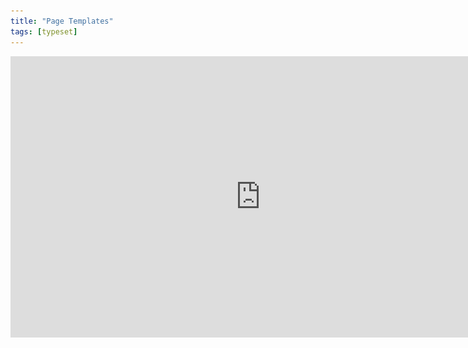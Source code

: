 ```yaml
---
title: "Page Templates"
tags: [typeset]
---
```

 
<html><body><section data-type="chapter" class="hsecchapter" data-hederis-type="hsecchapter" id="typeset-master-pages" data-pi-attrs="id: typeset-master-pages; data-tags: typeset;" role="doc-chapter" data-tags="typeset" data-author-name=" " data-book-title=" " title="Page Templates"><iframe width="800" height="450" src="https://www.youtube.com/embed/OVFvTesq8-E" frameborder="0" allow="accelerometer;" autoplay="" encrypted-media="" gyroscope="" picture-in-picture="" allowfullscreen=""/><p data-embedded-html="true">INTENTIONALLY BLANK</p><p class="hblkp" data-hederis-type="hblkp" id="pFPvGLt9R">Page templates control the general layout of all the different sections in your book. This is different from a book&#8217;s design template: a design template includes design instructions for all the paragraphs and elements in your book, as well as the running content, margin widths, and so on. Page templates, however,  determine only the page margins, where the running headers and footers go and what kind of content should appear in them, and how to format that text. Page templates are just one part of a book&#8217;s design template.</p><p class="hblkp" data-hederis-type="hblkp" id="pYPiMdwwU">You can configure 5 different page templates: chapters, 2 types of frontmatter, backmatter, and parts. While these page templates are applied to certain types of sections by default, you can change the page template that is used in any section, in the Sections &amp; Text toolset.</p><aside class="hwprbox box" data-hederis-type="hwprbox" id="ptsxScRBB" data-type="sidebar"><p class="hblktype" data-hederis-type="hblktype" id="popksz3Vd">Note</p><p class="hblkp" data-hederis-type="hblkp" id="ptfug50L4">We include two types of frontmatter page templates because books will often have certain frontmatter&#8212;like title pages and copyright pages&#8212;that needs a different page layout (e.g., reduced top margin height, or removing all the content from the running headers and footers). </p></aside><p class="hblkp" data-hederis-type="hblkp" id="pTlzAoYIr">Each type of page template has 4 pages that can be configured:</p><ol class="hwprnumlist" data-hederis-type="hwprnumlist" id="pmXIfVOMM"><li class="hblkoli" data-hederis-type="hblkoli" id="lihQbDD6cf"><p class="hblkoli" data-hederis-type="hblklip" id="pYIj2vNLK"><strong data-hederis-type="hspanstrong" id="ptAFDQxjh">The first page of the section: </strong>You can change the top and bottom margins for the first page of the section, or change the running header and footer content. For example, you might choose to insert just the page number at the bottom of the first page, and then to include full running headers and footers on your recto and verso pages.</p></li><li class="hblkoli" data-hederis-type="hblkoli" id="lip278ynQV"><p class="hblkoli" data-hederis-type="hblklip" id="pJCZoIzHv"><strong class="hspanstrong" data-hederis-type="hspanstrong" id="pDKdOAIzq">Recto and verso pages: </strong>These are the main content pages of your section, and this is also where you set the inside and outside margins that will be applied to all the pages in your section (including first and blank pages).</p></li><li class="hblkoli" data-hederis-type="hblkoli" id="liKB01YS3o"><p class="hblkoli" data-hederis-type="hblklip" id="pWSnQ20cU"><strong class="hspanstrong" data-hederis-type="hspanstrong" id="prWBAv7aG">Blank pages: </strong>Sometimes a section will include pages that don&#8217;t include any book content&#8212;for example, if this section ends on a recto page, but the next section is required to also start on a recto page, then an extra blank verso page will be added to the end of the first section. In these cases, you can choose to suppress the running header and footer content, or have different running headers and footers appear.</p></li></ol><p class="hblkp" data-hederis-type="hblkp" id="psWEK4qIS">Running headers and footers can consist of text content, or use our built-in variables. To add text to your running headers or footers:</p><ol class="hwprnumlist" data-hederis-type="hwprnumlist" id="pnTUBL3F6"><li class="hblkoli" data-hederis-type="hblkoli" id="liwbrwa4t8"><p class="hblkoli" data-hederis-type="hblklip" id="pC1rfnLIR">Click the margin area that you want to add content to.</p></li><li class="hblkoli" data-hederis-type="hblkoli" id="lipM8CwxJW"><p class="hblkoli" data-hederis-type="hblklip" id="pYldM7dMt">Click inside the text box, and type an opening quotation mark (&#8220;).</p></li><li class="hblkoli" data-hederis-type="hblkoli" id="li1K4tuYCI"><p class="hblkoli" data-hederis-type="hblklip" id="pdKfWbcOr">Now type the text that you want to appear, and then type a closing quotation mark (&#8221;).</p></li><li class="hblkoli" data-hederis-type="hblkoli" id="liJ62QgyT0"><p class="hblkoli" data-hederis-type="hblklip" id="pMKdR5bIp">Finally, press the Enter or Return key. Your text will appear as a gray bubble. To remove your typed text, simply press the X immediately to the right of the gray bubble.</p></li></ol><p class="hblkp" data-hederis-type="hblkp" id="pLzSnsrcP">Variables let you insert dynamic content that is pulled right from your book text, like the most recent chapter title, the book title, or the author name. You can also insert a variable to dynamically add the up-to-date page number. To include a variable, simply click on it and it will appear in the text box as a green bubble.</p><figure class="hwprfig" data-hederis-type="hwprfig" id="pqaOi9xKY"><img data-hederis-type="hblkimg" class="hblkimg" id="ph6qKMNsc" src="/images/runheadfoot.png" data-img-src="/images/runheadfoot.png"/><p class="hblkcaption" data-hederis-type="hblkcaption" id="pe8n7yky7">This example shows a running footer that uses our built-in Page Number variable, and a running header with text content.</p></figure><p class="hblkp" data-hederis-type="hblkp" id="plXEvxmDR">You can also combine text and variables, by following the same steps above for each type of content you want to include.</p></section></body></html>
